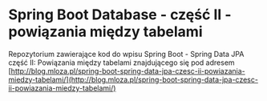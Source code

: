 # Spring Boot Database - część II - powiązania między tabelami
Repozytorium zawierające kod do wpisu Spring Boot - Spring Data JPA część II: Powiązania między tabelami znajdującego się pod adresem [http://blog.mloza.pl/spring-boot-spring-data-jpa-czesc-ii-powiazania-miedzy-tabelami/](http://blog.mloza.pl/spring-boot-spring-data-jpa-czesc-ii-powiazania-miedzy-tabelami/) 
